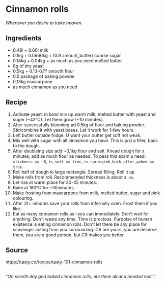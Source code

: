 # Cinnamon rolls
_Whenever you desire to taste heaven._

## Ingredients
 * 0.48l + 0.06l milk
 * 0.1kg + 0.0666kg + (0.9 amount_butter) coarse sugar
 * 0.14kg + 0.04kg + as much as you need melted butter
 * 8g of dry yeast
 * 0.5kg + 0.13-0.?? smooth flour
 * 0.5 package of baking powder
 * 0,13kg mascarpone
 * as much cinnamon as you need

## Recipe
 1. Activate yeast: in bowl mix up warm milk, melted butter with yeast and suger (~42°C). Let them grow (~10 minutes).
 2. After successfully blooming ad 0.5kg of flour and baking powder. Stir/combine it with yeast bases. Let it work for 1-few hours.
 3. Left butter outside fridge. U want your butter get soft not weak.
 4. Mix well with sugar with all cinnamon you have. This is just a filler, back to the dough.
 5. After doubleing size add ~0,1kg flour and salt. Knead dough for x minutes, add as much flour as needed. To pass this exam u need: `stickness == ~0`, `is_soft == true`, `is_springinh_back_after_poked == true`.
 6. Roll half of dough to large rectangle. Spread filling. Roll it up.
 7. Make rolls from roll. Recommended thickness is about `3 cm`.
 8. Let rise at warm place for 30-45 minutes.
 9. Bake at 180°C for ~30minutes.
 10. Make frosting from mascarpone from milk, melted butter, sugar and pink colouring.
 11. After 31+ minutes save your rolls from infernally oven. Frost them if you like.
 12. Eat as many cinnamon rolls as i you can immediately. Don't wait for anything. Don't waste any time. Time is precious. Purpoise of human existence is eating cinnamon rolls. Don't let there be any place for scavenger acting from you surrounding. CR are yours, you are deserve them, you are a good person, but CR makes you better.

## Source
https://tasty.co/recipe/tasty-101-cinnamon-rolls

##
_"On sventh day god baked cinnamon rolls, ate them all and needed rest."_.
